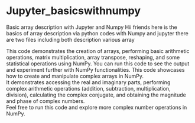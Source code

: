 # Jupyter_basicswithnumpy
Basic array description with Jupyter and Numpy
Hii friends here is the basics of array description via python codes with Numpy and jupyter 
there are two files including both description various array
 
 This code demonstrates the creation of arrays, performing basic arithmetic operations,
 matrix multiplication, array transpose, reshaping, and some statistical operations using NumPy.
 You can run this code to see the output and experiment further with NumPy functionalities.
 This code showcases how to create and manipulate complex arrays in NumPy.   
 It demonstrates accessing the real and imaginary parts, performing complex arithmetic operations (addition, subtraction, multiplication, division), 
 calculating the complex conjugate, and obtaining the magnitude and phase of complex numbers.  
 Feel free to run this code and explore more complex number operations in NumPy.
